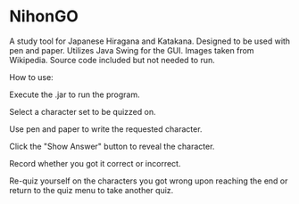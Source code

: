 # NihonGO
A study tool for Japanese Hiragana and Katakana. Designed to be used with pen and paper. 
Utilizes Java Swing for the GUI. Images taken from Wikipedia. Source code included but not needed to run.

How to use:

Execute the .jar to run the program. 

Select a character set to be quizzed on. 

Use pen and paper to write the requested character.

Click the "Show Answer" button to reveal the character.

Record whether you got it correct or incorrect.

Re-quiz yourself on the characters you got wrong upon reaching the end or return to the quiz menu to take another quiz.

